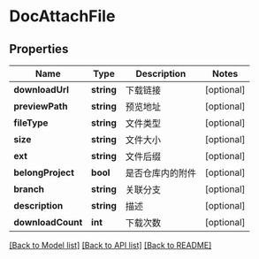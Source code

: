 # DocAttachFile

## Properties

Name | Type | Description | Notes
------------ | ------------- | ------------- | -------------
**downloadUrl** | **string** | 下载链接 | [optional] 
**previewPath** | **string** | 预览地址 | [optional] 
**fileType** | **string** | 文件类型 | [optional] 
**size** | **string** | 文件大小 | [optional] 
**ext** | **string** | 文件后缀 | [optional] 
**belongProject** | **bool** | 是否仓库内的附件 | [optional] 
**branch** | **string** | 关联分支 | [optional] 
**description** | **string** | 描述 | [optional] 
**downloadCount** | **int** | 下载次数 | [optional] 

[[Back to Model list]](../../README.md#documentation-for-models) [[Back to API list]](../../README.md#documentation-for-api-endpoints) [[Back to README]](../../README.md)


